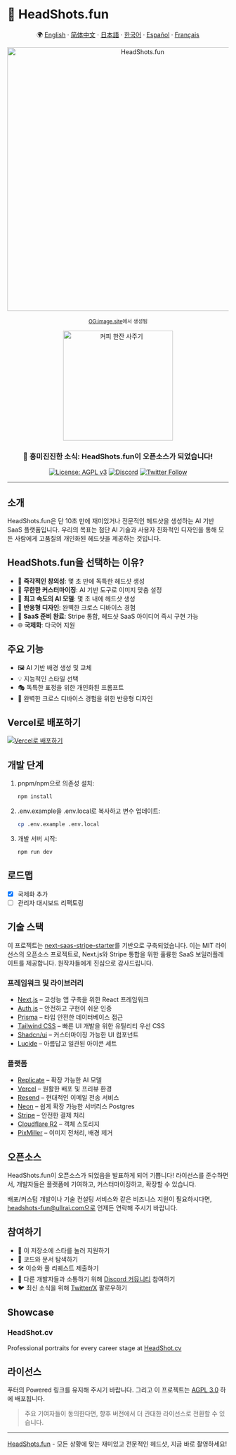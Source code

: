 # 📸 HeadShots.fun

<div align="center">

🌍 [English](README.md) · [简体中文](README.zh-CN.md) · [日本語](README.ja.md) · [한국어](README.ko.md) · [Español](README.es.md) · [Français](README.fr.md)

<img src="https://s.ogimage.site/user-cases/headshots-fun.jpg" alt="HeadShots.fun" width="600" />

<sup>[OG:image.site](https://ogimage.site/?from=headshots-fun-github)에서 생성됨</sup>

<a href="https://ko-fi.com/visoar">
  <img src="https://img.shields.io/badge/커피_한잔_사주기-프로젝트_지원하기-FFDD00?style=for-the-badge&logo=buy-me-a-coffee&logoColor=black" alt="커피 한잔 사주기" width="250">
</a>

### 🎉 흥미진진한 소식: HeadShots.fun이 오픈소스가 되었습니다!

[![License: AGPL v3](https://img.shields.io/badge/License-AGPL%20v3-blue.svg)](https://www.gnu.org/licenses/agpl-3.0)
[![Discord](https://img.shields.io/discord/1261197667053207608?color=7289da&label=Discord&logo=discord&logoColor=ffffff)](https://discord.gg/vdqwAcp7mf)
[![Twitter Follow](https://img.shields.io/twitter/follow/ullr_ai?style=social)](https://twitter.com/ullr_ai)

</div>

---

## 소개

HeadShots.fun은 단 10초 만에 재미있거나 전문적인 헤드샷을 생성하는 AI 기반 SaaS 플랫폼입니다. 우리의 목표는 첨단 AI 기술과 사용자 친화적인 디자인을 통해 모든 사람에게 고품질의 개인화된 헤드샷을 제공하는 것입니다.

## HeadShots.fun을 선택하는 이유?

- 🎨 **즉각적인 창의성**: 몇 초 만에 독특한 헤드샷 생성
- 🌈 **무한한 커스터마이징**: AI 기반 도구로 이미지 맞춤 설정
- 📸 **최고 속도의 AI 모델**: 몇 초 내에 헤드샷 생성
- 📱 **반응형 디자인**: 완벽한 크로스 디바이스 경험
- 💼 **SaaS 준비 완료**: Stripe 통합, 헤드샷 SaaS 아이디어 즉시 구현 가능
- 🌐 **국제화**: 다국어 지원

## 주요 기능

- 🖼️ AI 기반 배경 생성 및 교체
- 💡 지능적인 스타일 선택
- 🎭 독특한 표정을 위한 개인화된 프롬프트
- 📱 완벽한 크로스 디바이스 경험을 위한 반응형 디자인

## Vercel로 배포하기

[![Vercel로 배포하기](https://vercel.com/button)](https://vercel.com/new/clone?repository-url=https%3A%2F%2Fgithub.com%2FUllrAI%2FHeadShots.fun)

## 개발 단계

1. pnpm/npm으로 의존성 설치:
   ```bash
   npm install
   ```

2. .env.example을 .env.local로 복사하고 변수 업데이트:
   ```bash
   cp .env.example .env.local
   ```

3. 개발 서버 시작:
   ```bash
   npm run dev
   ```

## 로드맵

- [x] 국제화 추가
- [ ] 관리자 대시보드 리팩토링

## 기술 스택

이 프로젝트는 [next-saas-stripe-starter](https://github.com/mickasmt/next-saas-stripe-starter)를 기반으로 구축되었습니다. 이는 MIT 라이선스의 오픈소스 프로젝트로, Next.js와 Stripe 통합을 위한 훌륭한 SaaS 보일러플레이트를 제공합니다. 원작자들에게 진심으로 감사드립니다.

### 프레임워크 및 라이브러리
- [Next.js](https://nextjs.org/?from=headshots.fun) – 고성능 앱 구축을 위한 React 프레임워크
- [Auth.js](https://authjs.dev/?from=headshots.fun) – 안전하고 구현이 쉬운 인증
- [Prisma](https://www.prisma.io/?from=headshots.fun) – 타입 안전한 데이터베이스 접근
- [Tailwind CSS](https://tailwindcss.com/?from=headshots.fun) – 빠른 UI 개발을 위한 유틸리티 우선 CSS
- [Shadcn/ui](https://ui.shadcn.com/?from=headshots.fun) – 커스터마이징 가능한 UI 컴포넌트
- [Lucide](https://lucide.dev/?from=headshots.fun) – 아름답고 일관된 아이콘 세트

### 플랫폼
- [Replicate](https://replicate.com/?from=headshots.fun) – 확장 가능한 AI 모델
- [Vercel](https://vercel.com/?from=headshots.fun) – 원활한 배포 및 프리뷰 환경
- [Resend](https://resend.com/?from=headshots.fun) – 현대적인 이메일 전송 서비스
- [Neon](https://neon.tech/?from=headshots.fun) – 쉽게 확장 가능한 서버리스 Postgres
- [Stripe](https://stripe.com/?from=headshots.fun) – 안전한 결제 처리
- [Cloudflare R2](https://developers.cloudflare.com/r2/?from=headshots.fun) – 객체 스토리지
- [PixMiller](https://pixmiller.com/?from=headshots.fun) – 이미지 전처리, 배경 제거

## 오픈소스

HeadShots.fun이 오픈소스가 되었음을 발표하게 되어 기쁩니다!
라이선스를 준수하면서, 개발자들은 플랫폼에 기여하고, 커스터마이징하고, 확장할 수 있습니다.

배포/커스텀 개발이나 기술 컨설팅 서비스와 같은 비즈니스 지원이 필요하시다면, headshots-fun@ullrai.com으로 언제든 연락해 주시기 바랍니다.

## 참여하기
- 🌟 이 저장소에 스타를 눌러 지원하기
- 👀 코드와 문서 탐색하기
- 🛠️ 이슈와 풀 리퀘스트 제출하기
- 💬 다른 개발자들과 소통하기 위해 [Discord 커뮤니티](https://discord.gg/vdqwAcp7mf) 참여하기
- 🐦 최신 소식을 위해 [Twitter/X](https://twitter.com/ullr_ai) 팔로우하기

## Showcase
### HeadShot.cv
Professional portraits for every career stage at [HeadShot.cv](https://headshot.cv/)

## 라이선스
푸터의 Powered 링크를 유지해 주시기 바랍니다.
그리고 이 프로젝트는 [AGPL 3.0](./LICENSE.md) 하에 배포됩니다.

> 주요 기여자들이 동의한다면, 향후 버전에서 더 관대한 라이선스로 전환할 수 있습니다.

---
[HeadShots.fun](https://headshots.fun/?from=GitHub) - 모든 상황에 맞는 재미있고 전문적인 헤드샷, 지금 바로 촬영하세요! 